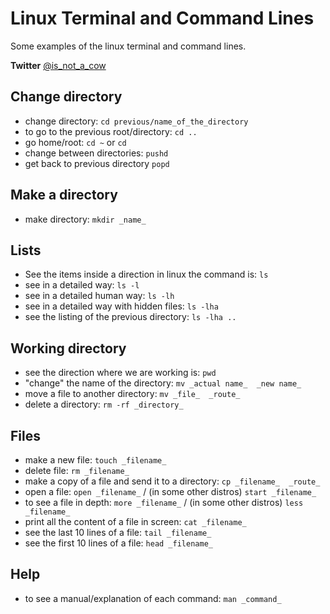 # Linux Terminal and Command Lines
Some examples of the linux terminal and command lines.

**Twitter** [@is_not_a_cow](http://twitter.com/is_not_a_cow)

## Change directory
* change directory: `cd previous/name_of_the_directory`
* to go to the previous root/directory: `cd ..`
* go home/root: `cd ~` or `cd`
* change between directories: `pushd`
* get back to previous directory `popd`

## Make a directory
* make directory: `mkdir _name_`

## Lists
* See the items inside a direction in linux the command is:
`ls` 
* see in a detailed way: `ls -l`
* see in a detailed human way: `ls -lh`
* see in a detailed way with hidden files: `ls -lha`
* see the listing of the previous directory: `ls -lha ..`

## Working directory
* see the direction where we are working is: `pwd`
* "change" the name of the directory: `mv _actual name_  _new name_`
* move a file to another directory: `mv _file_  _route_`
* delete a directory: `rm -rf _directory_`

## Files
* make a new file: `touch _filename_`
* delete file: `rm _filename_`
* make a copy of a file and send it to a directory: `cp _filename_  _route_`
* open a file: `open _filename_` / (in some other distros) `start _filename_`
* to see a file in depth: `more _filename_` / (in some other distros) `less _filename_`
* print all the content of a file in screen: `cat _filename_`
* see the last 10 lines of a file: `tail _filename_`
* see the first 10 lines of a file: `head _filename_`

## Help
* to see a manual/explanation of each command: `man _command_`
